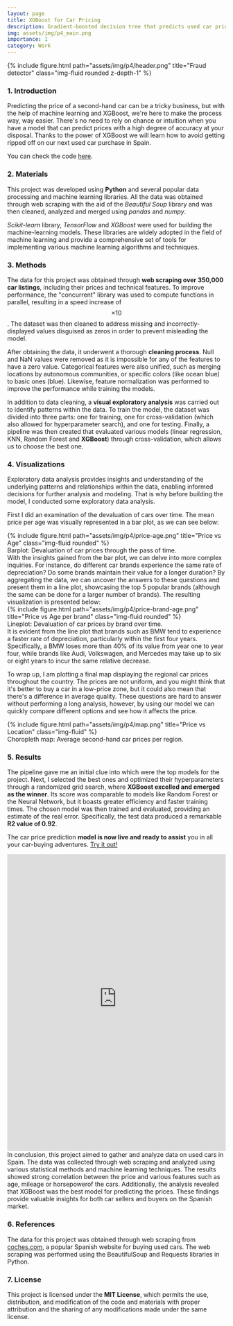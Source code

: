 ```yaml
---
layout: page
title: XGBoost for Car Pricing
description: Gradient-boosted decision tree that predicts used car prices based on features <b>(R² = 0.92)</b>.
img: assets/img/p4_main.png
importance: 1
category: Work
---
```


<div class="row">
    <div class="col-sm mt-3 mt-md-0">
        {% include figure.html path="assets/img/p4/header.png" title="Fraud detector" class="img-fluid rounded z-depth-1" %}
    </div>
</div>

<!-- <div id="table-of-contents">
  <p style="font-size: 1.75rem; margin-bottom: .5rem;">Table of Contents:</p>
<ul>
  <li style="list-style-type: decimal;"><a href="#section1" style="font-size: 1.30rem; color:#2B2E4A">Introduction.</a></li>
  <li style="list-style-type: decimal;"><a href="#section2" style="font-size: 1.30rem; color:#2B2E4A">Materials.</a></li>
  <li style="list-style-type: decimal;"><a href="#section3" style="font-size: 1.30rem; color:#2B2E4A">Methods.</a></li>
  <li style="list-style-type: decimal;"><a href="#section4" style="font-size: 1.30rem; color:#2B2E4A">Visualizations.</a></li>
  <li style="list-style-type: decimal;"><a href="#section5" style="font-size: 1.30rem; color:#2B2E4A">Results.</a></li>
  <li style="list-style-type: decimal;"><a href="#section6" style="font-size: 1.30rem; color:#2B2E4A">References.</a></li>
  <li style="list-style-type: decimal;"><a href="#section7" style="font-size: 1.30rem; color:#2B2E4A">License.</a></li>

</ul></div> -->

<a id='section1'></a>
### 1. Introduction

Predicting the price of a second-hand car can be a tricky business, but with the help of machine learning and XGBoost, we're here to make the process way, way easier. There's no need to rely on chance or intuition when you have a model that can predict prices with a high degree of accuracy at your disposal. Thanks to the power of XGBoost we will learn how to avoid getting ripped off on our next used car purchase in Spain.

You can check the code <a href="https://github.com/fbgranell/car-price-model">here</a>.

<a id='section2'></a>
### 2. Materials 

This project was developed using **Python** and several popular data processing and machine learning libraries. All the data was obtained through web scraping with the aid of the <em>Beautiful Soup</em> library and was then cleaned, analyzed and merged using <em>pandas</em> and <em>numpy</em>.

<em>Scikit-learn</em> library, <em>TensorFlow</em> and <em>XGBoost</em> were used for building the machine-learning models. These libraries are widely adopted in the field of machine learning and provide a comprehensive set of tools for implementing various machine learning algorithms and techniques.

<a id='section3'></a>
### 3. Methods 

The data for this project was obtained through **web scraping over 350,000 car listings**, including their prices and technical features. To improve performance, the "concurrent" library was used to compute functions in parallel, resulting in a speed increase of $$\times10$$. The dataset was then cleaned to address missing and incorrectly-displayed values disguised as zeros in order to prevent misleading the model.

After obtaining the data, it underwent a thorough **cleaning process**. Null and NaN values were removed as it is impossible for any of the features to have a zero value. Categorical features were also unified, such as merging locations by autonomous communities, or specific colors (like ocean blue) to basic ones (blue). Likewise, feature normalization was performed to improve the performance while training the models.

In addition to data cleaning, a **visual exploratory analysis** was carried out to identify patterns within the data. To train the model, the dataset was divided into three parts: one for training, one for cross-validation (which also allowed for hyperparameter search), and one for testing. Finally, a pipeline was then created that evaluated various models (linear regression, KNN, Random Forest and **XGBoost**) through cross-validation, which allows us to choose the best one.

<a id='section4'></a>
### 4. Visualizations

Exploratory data analysis provides insights and understanding of the underlying patterns and relationships within the data, enabling informed decisions for further analysis and modeling. That is why before building the model, I conducted some exploratory data analysis. 

First I did an examination of the devaluation of cars over time. The mean price per age was visually represented in a bar plot, as we can see below:


<div class="row">
    <div class="col-sm mt-3 mt-md-0">
        {% include figure.html path="assets/img/p4/price-age.png" title="Price vs Age" class="img-fluid rounded" %}
    </div>
</div>
<div class="caption">
    Barplot: Devaluation of car prices through the pass of time.
</div>
With the insights gained from the bar plot, we can delve into more complex inquiries. For instance, do different car brands experience the same rate of depreciation? Do some brands maintain their value for a longer duration? By aggregating the data, we can uncover the answers to these questions and present them in a line plot, showcasing the top 5 popular brands (although the same can be done for a larger number of brands). The resulting visualization is presented below:


<div class="row">
    <div class="col-sm mt-3 mt-md-0">
        {% include figure.html path="assets/img/p4/price-brand-age.png" title="Price vs Age per brand" class="img-fluid rounded" %}
    </div>
</div>
<div class="caption">
    Lineplot: Devaluation of car prices by brand over time.
</div>
It is evident from the line plot that brands such as BMW tend to experience a faster rate of depreciation, particularly within the first four years. Specifically, a BMW loses more than 40% of its value from year one to year four, while brands like Audi, Volkswagen, and Mercedes may take up to six or eight years to incur the same relative decrease.

To wrap up, I am plotting a final map displaying the regional car prices throughout the country. The prices are not uniform, and you might think that it's better to buy a car in a low-price zone, but it could also mean that there's a difference in average quality. These questions are hard to answer without performing a long analysis, however, by using our model we can quickly compare different options and see how it affects the price.

<div class="row">
    <div class="col-sm mt-3 mt-md-0">
        {% include figure.html path="assets/img/p4/map.png" title="Price vs Location" class="img-fluid" %}
    </div>
</div>
<div class="caption">
    Choropleth map: Average second-hand car prices per region.
</div>

<a id='section5'></a>
### 5. Results
The pipeline gave me an initial clue into which were the top models for the project.  Next, I selected the best ones and optimized their hyperparameters through a randomized grid search, where **XGBoost excelled and emerged as the winner**. Its score was comparable to models like Random Forest or the Neural Network, but it boasts greater efficiency and faster training times. The chosen model was then trained and evaluated, providing an estimate of the real error. Specifically, the test data produced a remarkable **R2 value of 0.92**.

The car price prediction **model is now live and ready to assist** you in all your car-buying adventures. <a href="https://fbgranell-car-price-model-streamlit-app-ep4g59.streamlit.app/">Try it out!</a>
<iframe
    src="https://fbgranell-car-price-model-streamlit-app-ep4g59.streamlit.app/?embedded=true"
    frameborder="0"
    width="100%"
    height="685"
></iframe>
<br>
In conclusion, this project aimed to gather and analyze data on used cars in Spain. The data was collected through web scraping and analyzed using various statistical methods and machine learning techniques. The results showed strong correlation between the price and various features such as age, mileage or horsepowerof the cars. Additionally, the analysis revealed that XGBoost was the best model for predicting the prices. These findings provide valuable insights for both car sellers and buyers on the Spanish market.


<a id='section6'></a>
### 6. References
The data for this project was obtained through web scraping from <a href="https://www.coches.com/">coches.com</a>, a popular Spanish website for buying used cars. The web scraping was performed using the BeautifulSoup and Requests libraries in Python.

<a id='section7'></a>
### 7. License
This project is licensed under the **MIT License**, which permits the use, distribution, and modification of the code and materials with proper attribution and the sharing of any modifications made under the same license.
